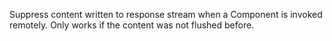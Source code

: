 Suppress content written to response stream when a Component is invoked remotely. Only works if the content was not flushed before.

